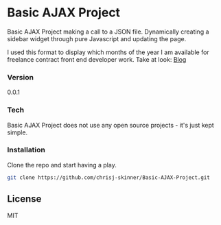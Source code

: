 # Basic AJAX Project

Basic AJAX Project making a call to a JSON file. Dynamically creating a sidebar widget through pure Javascript and updating the page.

I used this format to display which months of the year I am available for freelance contract front end developer work. Take at look: [Blog]

### Version
0.0.1

### Tech

Basic AJAX Project does not use any open source projects -  it's just kept simple.

### Installation

Clone the repo and start having a play.

```sh
git clone https://github.com/chrisj-skinner/Basic-AJAX-Project.git
```

License
----

MIT

 [Blog]: <http://chrisskinner.co/coding/ajax-availability-widget/>